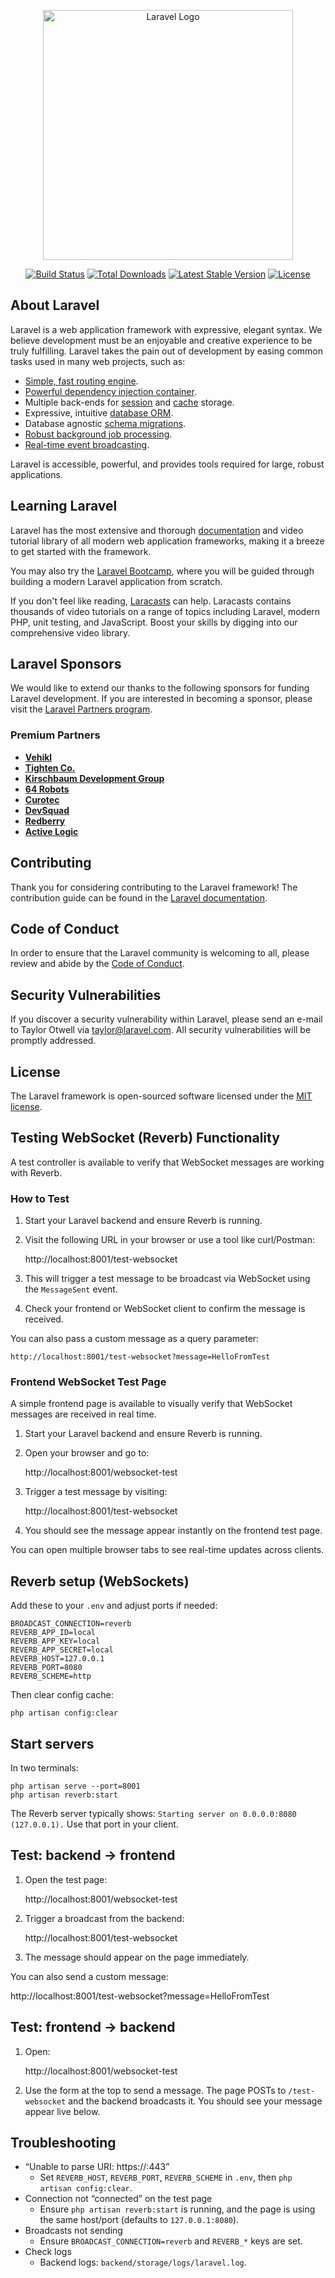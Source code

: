 <p align="center"><a href="https://laravel.com" target="_blank"><img src="https://raw.githubusercontent.com/laravel/art/master/logo-lockup/5%20SVG/2%20CMYK/1%20Full%20Color/laravel-logolockup-cmyk-red.svg" width="400" alt="Laravel Logo"></a></p>

<p align="center">
<a href="https://github.com/laravel/framework/actions"><img src="https://github.com/laravel/framework/workflows/tests/badge.svg" alt="Build Status"></a>
<a href="https://packagist.org/packages/laravel/framework"><img src="https://img.shields.io/packagist/dt/laravel/framework" alt="Total Downloads"></a>
<a href="https://packagist.org/packages/laravel/framework"><img src="https://img.shields.io/packagist/v/laravel/framework" alt="Latest Stable Version"></a>
<a href="https://packagist.org/packages/laravel/framework"><img src="https://img.shields.io/packagist/l/laravel/framework" alt="License"></a>
</p>

## About Laravel

Laravel is a web application framework with expressive, elegant syntax. We believe development must be an enjoyable and creative experience to be truly fulfilling. Laravel takes the pain out of development by easing common tasks used in many web projects, such as:

- [Simple, fast routing engine](https://laravel.com/docs/routing).
- [Powerful dependency injection container](https://laravel.com/docs/container).
- Multiple back-ends for [session](https://laravel.com/docs/session) and [cache](https://laravel.com/docs/cache) storage.
- Expressive, intuitive [database ORM](https://laravel.com/docs/eloquent).
- Database agnostic [schema migrations](https://laravel.com/docs/migrations).
- [Robust background job processing](https://laravel.com/docs/queues).
- [Real-time event broadcasting](https://laravel.com/docs/broadcasting).

Laravel is accessible, powerful, and provides tools required for large, robust applications.

## Learning Laravel

Laravel has the most extensive and thorough [documentation](https://laravel.com/docs) and video tutorial library of all modern web application frameworks, making it a breeze to get started with the framework.

You may also try the [Laravel Bootcamp](https://bootcamp.laravel.com), where you will be guided through building a modern Laravel application from scratch.

If you don't feel like reading, [Laracasts](https://laracasts.com) can help. Laracasts contains thousands of video tutorials on a range of topics including Laravel, modern PHP, unit testing, and JavaScript. Boost your skills by digging into our comprehensive video library.

## Laravel Sponsors

We would like to extend our thanks to the following sponsors for funding Laravel development. If you are interested in becoming a sponsor, please visit the [Laravel Partners program](https://partners.laravel.com).

### Premium Partners

- **[Vehikl](https://vehikl.com)**
- **[Tighten Co.](https://tighten.co)**
- **[Kirschbaum Development Group](https://kirschbaumdevelopment.com)**
- **[64 Robots](https://64robots.com)**
- **[Curotec](https://www.curotec.com/services/technologies/laravel)**
- **[DevSquad](https://devsquad.com/hire-laravel-developers)**
- **[Redberry](https://redberry.international/laravel-development)**
- **[Active Logic](https://activelogic.com)**

## Contributing

Thank you for considering contributing to the Laravel framework! The contribution guide can be found in the [Laravel documentation](https://laravel.com/docs/contributions).

## Code of Conduct

In order to ensure that the Laravel community is welcoming to all, please review and abide by the [Code of Conduct](https://laravel.com/docs/contributions#code-of-conduct).

## Security Vulnerabilities

If you discover a security vulnerability within Laravel, please send an e-mail to Taylor Otwell via [taylor@laravel.com](mailto:taylor@laravel.com). All security vulnerabilities will be promptly addressed.

## License

The Laravel framework is open-sourced software licensed under the [MIT license](https://opensource.org/licenses/MIT).

## Testing WebSocket (Reverb) Functionality

A test controller is available to verify that WebSocket messages are working with Reverb.

### How to Test

1. Start your Laravel backend and ensure Reverb is running.
2. Visit the following URL in your browser or use a tool like curl/Postman:

    http://localhost:8001/test-websocket

3. This will trigger a test message to be broadcast via WebSocket using the `MessageSent` event.
4. Check your frontend or WebSocket client to confirm the message is received.

You can also pass a custom message as a query parameter:

    http://localhost:8001/test-websocket?message=HelloFromTest

### Frontend WebSocket Test Page

A simple frontend page is available to visually verify that WebSocket messages are received in real time.

1. Start your Laravel backend and ensure Reverb is running.
2. Open your browser and go to:

    http://localhost:8001/websocket-test

3. Trigger a test message by visiting:

    http://localhost:8001/test-websocket

4. You should see the message appear instantly on the frontend test page.

You can open multiple browser tabs to see real-time updates across clients.

## Reverb setup (WebSockets)

Add these to your `.env` and adjust ports if needed:

```
BROADCAST_CONNECTION=reverb
REVERB_APP_ID=local
REVERB_APP_KEY=local
REVERB_APP_SECRET=local
REVERB_HOST=127.0.0.1
REVERB_PORT=8080
REVERB_SCHEME=http
```

Then clear config cache:

```
php artisan config:clear
```

## Start servers

In two terminals:

```
php artisan serve --port=8001
php artisan reverb:start
```

The Reverb server typically shows: `Starting server on 0.0.0.0:8080 (127.0.0.1).` Use that port in your client.

## Test: backend → frontend

1. Open the test page:

   http://localhost:8001/websocket-test

2. Trigger a broadcast from the backend:

   http://localhost:8001/test-websocket

3. The message should appear on the page immediately.

You can also send a custom message:

   http://localhost:8001/test-websocket?message=HelloFromTest

## Test: frontend → backend

1. Open:

   http://localhost:8001/websocket-test

2. Use the form at the top to send a message. The page POSTs to `/test-websocket` and the backend broadcasts it. You should see your message appear live below.

## Troubleshooting

- “Unable to parse URI: https://:443”
  - Set `REVERB_HOST`, `REVERB_PORT`, `REVERB_SCHEME` in `.env`, then `php artisan config:clear`.
- Connection not “connected” on the test page
  - Ensure `php artisan reverb:start` is running, and the page is using the same host/port (defaults to `127.0.0.1:8080`).
- Broadcasts not sending
  - Ensure `BROADCAST_CONNECTION=reverb` and `REVERB_*` keys are set.
- Check logs
  - Backend logs: `backend/storage/logs/laravel.log`.
